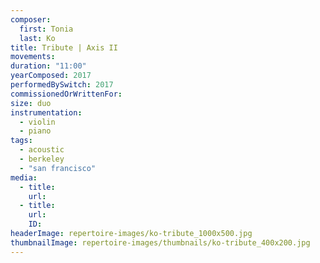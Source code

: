 ```yaml
---
composer:
  first: Tonia
  last: Ko
title: Tribute | Axis II
movements:
duration: "11:00"
yearComposed: 2017
performedBySwitch: 2017
commissionedOrWrittenFor:
size: duo
instrumentation:
  - violin
  - piano
tags:
  - acoustic
  - berkeley
  - "san francisco"
media:
  - title:
    url:
  - title:
    url:
    ID:
headerImage: repertoire-images/ko-tribute_1000x500.jpg
thumbnailImage: repertoire-images/thumbnails/ko-tribute_400x200.jpg
---
```

